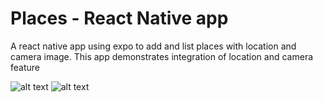 # Places - React Native app
A react native app using expo to add and list places with location and camera image. This app demonstrates integration of location and camera feature

![alt text](https://drive.google.com/file/d/14dzDerwocmv30wJEpvBUQefA9XMYYyVb/view?usp=share_link)
![alt text](https://drive.google.com/file/d/1TpFPN07s-lR7d9c81MoIK0xuKHNro5iG/view?usp=sharing)
